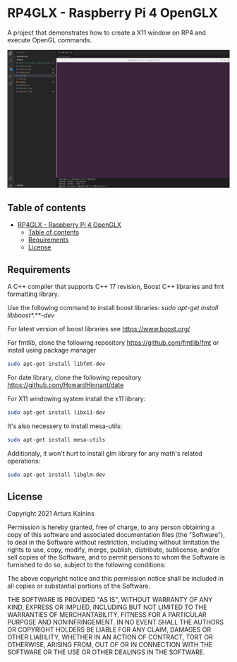 # RP4GLX - Raspberry Pi 4 OpenGLX

A project that demonstrates how to create a X11 window on RP4 and execute OpenGL commands.

![RPI4 GLX ES3.1](data/screenshot.png?raw=true "RPI4 GLX ES3.1")

## Table of contents

- [RP4GLX - Raspberry Pi 4 OpenGLX](#rp4glx---raspberry-pi-4-openglx)
  - [Table of contents](#table-of-contents)
  - [Requirements](#requirements)
  - [License](#license)

## Requirements

A C++ compiler that supports C++ 17 revision, Boost C++ libraries and fmt formatting library.

Use the following command to install boost libraries:
_sudo apt-get install libboost*.**-dev_

For latest version of boost libraries see <https://www.boost.org/>

For fmtlib, clone the following repository <https://github.com/fmtlib/fmt> or install using package manager

```bash
sudo apt-get install libfmt-dev
```

For date library, clone the following repository <https://github.com/HowardHinnant/date>

For X11 windowing system install the x11 library:

```bash
sudo apt-get install libx11-dev
```

It's also necessery to install mesa-utils:

```bash
sudo apt-get install mesa-utils
```

Additionaly, it won't hurt to install glm library for any math's related operations:

```bash
sudo apt-get install libglm-dev
```

## License

Copyright 2021 Arturs Kalnins

Permission is hereby granted, free of charge, to any person obtaining a copy of this software and associated documentation files (the "Software"), to deal in the Software without restriction, including without limitation the rights to use, copy, modify, merge, publish, distribute, sublicense, and/or sell copies of the Software, and to permit persons to whom the Software is furnished to do so, subject to the following conditions:

The above copyright notice and this permission notice shall be included in all copies or substantial portions of the Software.

THE SOFTWARE IS PROVIDED "AS IS", WITHOUT WARRANTY OF ANY KIND, EXPRESS OR IMPLIED, INCLUDING BUT NOT LIMITED TO THE WARRANTIES OF MERCHANTABILITY, FITNESS FOR A PARTICULAR PURPOSE AND NONINFRINGEMENT. IN NO EVENT SHALL THE AUTHORS OR COPYRIGHT HOLDERS BE LIABLE FOR ANY CLAIM, DAMAGES OR OTHER LIABILITY, WHETHER IN AN ACTION OF CONTRACT, TORT OR OTHERWISE, ARISING FROM, OUT OF OR IN CONNECTION WITH THE SOFTWARE OR THE USE OR OTHER DEALINGS IN THE SOFTWARE.
